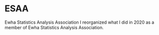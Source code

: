 # ESAA
Ewha Statistics Analysis Association
I reorganized what I did in 2020 as a member of Ewha Statistics Analysis Association.
